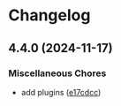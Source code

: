 # Changelog

## 4.4.0 (2024-11-17)


### Miscellaneous Chores

* add plugins ([e17cdcc](https://github.com/dwilkolek/wombat/commit/e17cdcc7fc4aaab3ff147d9ddd40a7c90feb685a))
